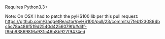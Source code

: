 Requires Python3.3+

Note: On OSX I had to patch the pyHS100 lib per this pull request: 
https://github.com/GadgetReactor/pyHS100/pull/23/commits/7feb1230894bc5c78a486f519d2540d4256079fb#diff-f95b938698f6a931c46b8b927f9474ed
